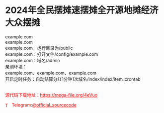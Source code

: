 # 2024年全民摆摊速摆摊全开源地摊经济大众摆摊

example.com<br>example.com<br>example.com，运行目录为/public<br>example.com：打开文件/config/example.com<br>example.com：域名/admin<br>亲测环境：<br>example.com、example.com、example.com<br>开启定时任务：自动结算分红1分钟1次域名/index/index/item_crontab<br><br>


<p style="color: red;">源代码下载地址：<a href="https://mega-file.org/4eVuo" style="color: red;">https://mega-file.org/4eVuo</a></p><p style="color: red;"><img src="https://cdn-icons-png.flaticon.com/512/2111/2111646.png" alt="Telegram Icon" style="width: 16px; vertical-align: middle; margin-right: 5px;">Telegram:<a href="https://t.me/official_sourcecode" style="color: red;">@official_sourcecode</a></p>